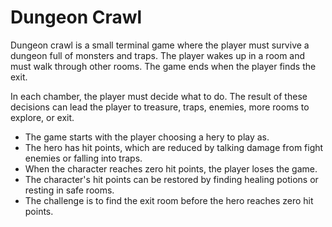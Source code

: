 # Dungeon Crawl

Dungeon crawl is a small terminal game where the player must survive a 
dungeon full of monsters and traps. The player wakes up in a room and must
walk through other rooms. The game ends when the player finds the exit.

In each chamber, the player must decide what to do. The result of these
decisions can lead the player to treasure, traps, enemies, more rooms to 
explore, or exit.

- The game starts with the player choosing a hery to play as.
- The hero has hit points, which are reduced by talking damage from fight
enemies or falling into traps.
- When the character reaches zero hit points, the player loses the game.
- The character's hit points can be restored by finding healing potions or
resting in safe rooms.
- The challenge is to find the exit room before the hero reaches zero hit
points.

